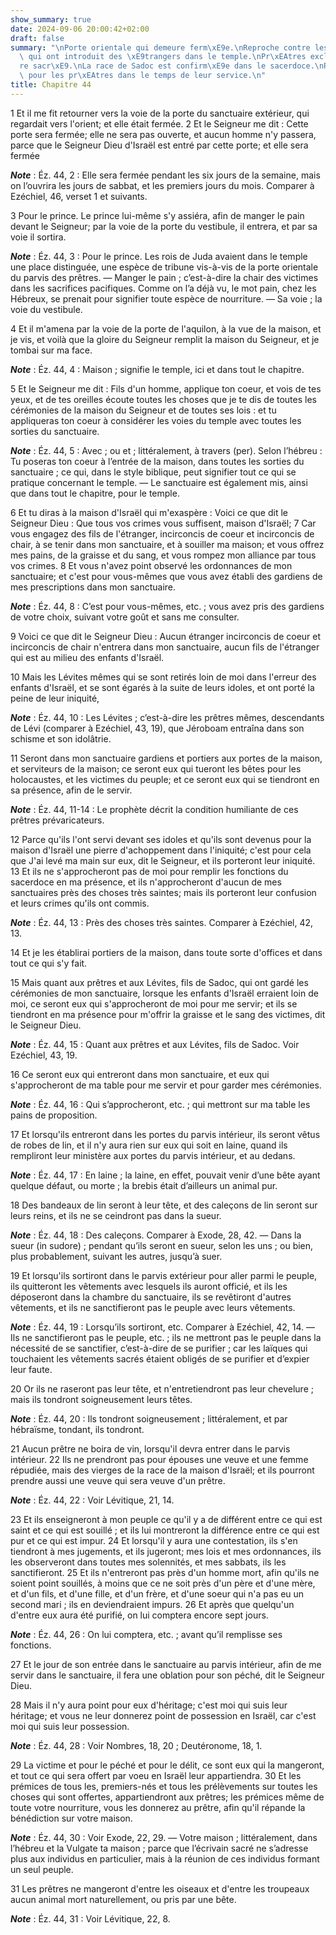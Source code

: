```yaml
---
show_summary: true
date: 2024-09-06 20:00:42+02:00
draft: false
summary: "\nPorte orientale qui demeure ferm\xE9e.\nReproche contre les Isra\xE9lites\
  \ qui ont introduit des \xE9trangers dans le temple.\nPr\xEAtres exclus du minist\xE8\
  re sacr\xE9.\nLa race de Sadoc est confirm\xE9e dans le sacerdoce.\nR\xE8glement\
  \ pour les pr\xEAtres dans le temps de leur service.\n"
title: Chapitre 44
---
```





1 Et il me fit retourner vers la voie de la porte du sanctuaire extérieur, qui regardait vers l'orient; et elle était fermée. 2 Et le Seigneur me dit : Cette porte sera fermée; elle ne sera pas ouverte, et aucun homme n'y passera, parce que le Seigneur Dieu d'Israël est entré par cette porte; et elle sera fermée

***Note*** :  Éz. 44, 2 : Elle sera fermée pendant les six jours de la semaine, mais on l’ouvrira les jours de sabbat, et les premiers jours du mois. Comparer à Ezéchiel, 46, verset 1 et suivants.

3 Pour le prince. Le prince lui-même s'y assiéra, afin de manger le pain devant le Seigneur; par la voie de la porte du vestibule, il entrera, et par sa voie il sortira.

***Note*** :  Éz. 44, 3 : Pour le prince. Les rois de Juda avaient dans le temple une place distinguée, une espèce de tribune vis-à-vis de la porte orientale du parvis des prêtres. ― Manger le pain ; c’est-à-dire la chair des victimes dans les sacrifices pacifiques. Comme on l’a déjà vu, le mot pain, chez les Hébreux, se prenait pour signifier toute espèce de nourriture. ― Sa voie ; la voie du vestibule.


4 Et il m'amena par la voie de la porte de l'aquilon, à la vue de la maison, et je vis, et voilà que la gloire du Seigneur remplit la maison du Seigneur, et je tombai sur ma face.

***Note*** :  Éz. 44, 4 : Maison ; signifie le temple, ici et dans tout le chapitre.

5 Et le Seigneur me dit : Fils d'un homme, applique ton coeur, et vois de tes yeux, et de tes oreilles écoute toutes les choses que je te dis de toutes les cérémonies de la maison du Seigneur et de toutes ses lois : et tu appliqueras ton coeur à considérer les voies du temple avec toutes les sorties du sanctuaire.

***Note*** :  Éz. 44, 5 : Avec ; ou et ; littéralement, à travers (per). Selon l’hébreu : Tu poseras ton coeur à l’entrée de la maison, dans toutes les sorties du sanctuaire ; ce qui, dans le style biblique, peut signifier tout ce qui se pratique concernant le temple. ― Le sanctuaire est également mis, ainsi que dans tout le chapitre, pour le temple.

6 Et tu diras à la maison d'Israël qui m'exaspère : Voici ce que dit le Seigneur Dieu : Que tous vos crimes vous suffisent, maison d'Israël; 7 Car vous engagez des fils de l'étranger, incirconcis de coeur et incirconcis de chair, à se tenir dans mon sanctuaire, et à souiller ma maison; et vous offrez mes pains, de la graisse et du sang, et vous rompez mon alliance par tous vos crimes. 8 Et vous n'avez point observé les ordonnances de mon sanctuaire; et c'est pour vous-mêmes que vous avez établi des gardiens de mes prescriptions dans mon sanctuaire.

***Note*** :  Éz. 44, 8 : C’est pour vous-mêmes, etc. ; vous avez pris des gardiens de votre choix, suivant votre goût et sans me consulter.

9 Voici ce que dit le Seigneur Dieu : Aucun étranger incirconcis de coeur et incirconcis de chair n'entrera dans mon sanctuaire, aucun fils de l'étranger qui est au milieu des enfants d'Israël.


10 Mais les Lévites mêmes qui se sont retirés loin de moi dans l'erreur des enfants d'Israël, et se sont égarés à la suite de leurs idoles, et ont porté la peine de leur iniquité,

***Note*** :  Éz. 44, 10 : Les Lévites ; c’est-à-dire les prêtres mêmes, descendants de Lévi (comparer à Ezéchiel, 43, 19), que Jéroboam entraîna dans son schisme et son idolâtrie.

11 Seront dans mon sanctuaire gardiens et portiers aux portes de la maison, et serviteurs de la maison; ce seront eux qui tueront les bêtes pour les holocaustes, et les victimes du peuple; et ce seront eux qui se tiendront en sa présence, afin de le servir.

***Note*** :  Éz. 44, 11-14 : Le prophète décrit la condition humiliante de ces prêtres prévaricateurs.

12 Parce qu'ils l'ont servi devant ses idoles et qu'ils sont devenus pour la maison d'Israël une pierre d'achoppement dans l'iniquité; c'est pour cela que J'ai levé ma main sur eux, dit le Seigneur, et ils porteront leur iniquité. 13 Et ils ne s'approcheront pas de moi pour remplir les fonctions du sacerdoce en ma présence, et ils n'approcheront d'aucun de mes sanctuaires près des choses très saintes; mais ils porteront leur confusion et leurs crimes qu'ils ont commis.

***Note*** :  Éz. 44, 13 : Près des choses très saintes. Comparer à Ezéchiel, 42, 13.

14 Et je les établirai portiers de la maison, dans toute sorte d'offices et dans tout ce qui s'y fait.


15 Mais quant aux prêtres et aux Lévites, fils de Sadoc, qui ont gardé les cérémonies de mon sanctuaire, lorsque les enfants d'Israël erraient loin de moi, ce seront eux qui s'approcheront de moi pour me servir; et ils se tiendront en ma présence pour m'offrir la graisse et le sang des victimes, dit le Seigneur Dieu.

***Note*** :  Éz. 44, 15 : Quant aux prêtres et aux Lévites, fils de Sadoc. Voir Ezéchiel, 43, 19.

16 Ce seront eux qui entreront dans mon sanctuaire, et eux qui s'approcheront de ma table pour me servir et pour garder mes cérémonies.

***Note*** :  Éz. 44, 16 : Qui s’approcheront, etc. ; qui mettront sur ma table les pains de proposition.


17 Et lorsqu'ils entreront dans les portes du parvis intérieur, ils seront vêtus de robes de lin, et il n'y aura rien sur eux qui soit en laine, quand ils rempliront leur ministère aux portes du parvis intérieur, et au dedans.

***Note*** :  Éz. 44, 17 : En laine ; la laine, en effet, pouvait venir d’une bête ayant quelque défaut, ou morte ; la brebis était d’ailleurs un animal pur.

18 Des bandeaux de lin seront à leur tête, et des caleçons de lin seront sur leurs reins, et ils ne se ceindront pas dans la sueur.

***Note*** :  Éz. 44, 18 : Des caleçons. Comparer à Exode, 28, 42. ― Dans la sueur (in sudore) ; pendant qu’ils seront en sueur, selon les uns ; ou bien, plus probablement, suivant les autres, jusqu’à suer.

19 Et lorsqu'ils sortiront dans le parvis extérieur pour aller parmi le peuple, ils quitteront les vêtements avec lesquels ils auront officié, et ils les déposeront dans la chambre du sanctuaire, ils se revêtiront d'autres vêtements, et ils ne sanctifieront pas le peuple avec leurs vêtements.

***Note*** :  Éz. 44, 19 : Lorsqu’ils sortiront, etc. Comparer à Ezéchiel, 42, 14. ― Ils ne sanctifieront pas le peuple, etc. ; ils ne mettront pas le peuple dans la nécessité de se sanctifier, c’est-à-dire de se purifier ; car les laïques qui touchaient les vêtements sacrés étaient obligés de se purifier et d’expier leur faute.

20 Or ils ne raseront pas leur tête, et n'entretiendront pas leur chevelure ; mais ils tondront soigneusement leurs têtes.

***Note*** :  Éz. 44, 20 : Ils tondront soigneusement ; littéralement, et par hébraïsme, tondant, ils tondront.

21 Aucun prêtre ne boira de vin, lorsqu'il devra entrer dans le parvis intérieur. 22 Ils ne prendront pas pour épouses une veuve et une femme répudiée, mais des vierges de la race de la maison d'Israël; et ils pourront prendre aussi une veuve qui sera veuve d'un prêtre.

***Note*** :  Éz. 44, 22 : Voir Lévitique, 21, 14.

23 Et ils enseigneront à mon peuple ce qu'il y a de différent entre ce qui est saint et ce qui est souillé ; et ils lui montreront la différence entre ce qui est pur et ce qui est impur. 24 Et lorsqu'il y aura une contestation, ils s'en tiendront à mes jugements, et ils jugeront; mes lois et mes ordonnances, ils les observeront dans toutes mes solennités, et mes sabbats, ils les sanctifieront. 25 Et ils n'entreront pas près d'un homme mort, afin qu'ils ne soient point souillés, à moins que ce ne soit près d'un père et d'une mère, et d'un fils, et d'une fille, et d'un frère, et d'une soeur qui n'a pas eu un second mari ; ils en deviendraient impurs. 26 Et après que quelqu'un d'entre eux aura été purifié, on lui comptera encore sept jours.

***Note*** :  Éz. 44, 26 : On lui comptera, etc. ; avant qu’il remplisse ses fonctions.

27 Et le jour de son entrée dans le sanctuaire au parvis intérieur, afin de me servir dans le sanctuaire, il fera une oblation pour son péché, dit le Seigneur Dieu.


28 Mais il n'y aura point pour eux d'héritage; c'est moi qui suis leur héritage; et vous ne leur donnerez point de possession en Israël, car c'est moi qui suis leur possession.

***Note*** :  Éz. 44, 28 : Voir Nombres, 18, 20 ; Deutéronome, 18, 1.

29 La victime et pour le péché et pour le délit, ce sont eux qui la mangeront, et tout ce qui sera offert par voeu en Israël leur appartiendra. 30 Et les prémices de tous les, premiers-nés et tous les prélèvements sur toutes les choses qui sont offertes, appartiendront aux prêtres; les prémices même de toute votre nourriture, vous les donnerez au prêtre, afin qu'il répande la bénédiction sur votre maison.

***Note*** :  Éz. 44, 30 : Voir Exode, 22, 29. ― Votre maison ; littéralement, dans l’hébreu et la Vulgate ta maison ; parce que l’écrivain sacré ne s’adresse plus aux individus en particulier, mais à la réunion de ces individus formant un seul peuple.

31 Les prêtres ne mangeront d'entre les oiseaux et d'entre les troupeaux aucun animal mort naturellement, ou pris par une bête.

***Note*** :  Éz. 44, 31 : Voir Lévitique, 22, 8.

